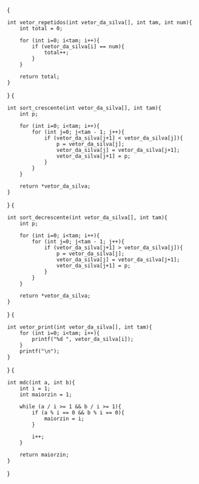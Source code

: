 {

    int vetor_repetidos(int vetor_da_silva[], int tam, int num){
        int total = 0;
        
        for (int i=0; i<tam; i++){
            if (vetor_da_silva[i] == num){
                total++;
            }
        }
        
        return total;
    }
}
{

    int sort_crescente(int vetor_da_silva[], int tam){
        int p;
        
        for (int i=0; i<tam; i++){
            for (int j=0; j<tam - 1; j++){
                if (vetor_da_silva[j+1] < vetor_da_silva[j]){
                    p = vetor_da_silva[j];
                    vetor_da_silva[j] = vetor_da_silva[j+1];
                    vetor_da_silva[j+1] = p;
                } 
            }
        }
        
        return *vetor_da_silva;
    }
}
{

    int sort_decrescente(int vetor_da_silva[], int tam){
        int p;
        
        for (int i=0; i<tam; i++){
            for (int j=0; j<tam - 1; j++){
                if (vetor_da_silva[j+1] > vetor_da_silva[j]){
                    p = vetor_da_silva[j];
                    vetor_da_silva[j] = vetor_da_silva[j+1];
                    vetor_da_silva[j+1] = p;
                } 
            }
        }
        
        return *vetor_da_silva;
    }
}
{

    int vetor_print(int vetor_da_silva[], int tam){
        for (int i=0; i<tam; i++){
            printf("%d ", vetor_da_silva[i]);
        }
        printf("\n");
    }
}
{

    int mdc(int a, int b){
        int i = 1;
        int maiorzin = 1;
        
        while (a / i >= 1 && b / i >= 1){
            if (a % i == 0 && b % i == 0){
                maiorzin = i;
            }
            
            i++;
        }
        
        return maiorzin;
    }
}
